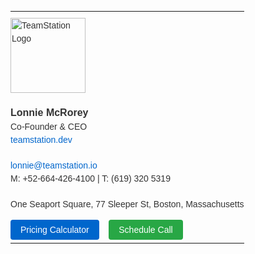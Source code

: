 <table style="font-family: Arial, sans-serif; font-size: 14px; line-height: 1.5; color: #333; width: 100%; max-width: 600px; border-collapse: collapse;">
    <tr>
        <td style="padding: 10px 0;">
            <img src="https://media.licdn.com/dms/image/v2/D4E0BAQFER1vDfZQ7uQ/company-logo_100_100/company-logo_100_100/0/1726768829558/teamstation_logo?e=1746662400&v=beta&t=PYsqcXky7kLgbpoFELfLjO3LRSdeYiI7Ht1xdDivJCE" alt="TeamStation Logo" style="width: 120px;">
        </td>
    </tr>
    <tr>
        <td style="padding: 10px 0;">
            <strong style="font-size: 16px;">Lonnie McRorey</strong><br>
            <span>Co-Founder & CEO</span><br>
            <a href="https://teamstation.dev" style="text-decoration: none; color: #0066cc;">teamstation.dev</a>
        </td>
    </tr>
    <tr>
        <td style="padding: 10px 0;">
            <a href="mailto:lonnie@teamstation.io" style="text-decoration: none; color: #0066cc;">lonnie@teamstation.io</a><br>
            <span>M: +52-664-426-4100 | T: (619) 320 5319</span>
        </td>
    </tr>
    <tr>
        <td style="padding: 10px 0;">
            <span>One Seaport Square, 77 Sleeper St, Boston, Massachusetts</span>
        </td>
    </tr>
    <tr>
        <td style="padding: 10px 0;">
            <a href="https://teamstation.dev/nearshore-it-staff-augmentation-pricing#free-nearshore-it-pricing-calculator" style="background-color: #0066cc; color: #fff; text-decoration: none; padding: 8px 16px; border-radius: 4px;">Pricing Calculator</a>
            &nbsp;&nbsp;
            <a href="https://calendar.google.com/calendar/u/0/appointments/schedules/AcZssZ0bbAhv0X9HiNMffYJr1_C7XaUr9ecFWdtQz6qRYKvJelFkTSgMQhErrohUPY9YXovzHkWTRHqW" style="background-color: #28a745; color: #fff; text-decoration: none; padding: 8px 16px; border-radius: 4px;">Schedule Call</a>
        </td>
    </tr>
</table>
